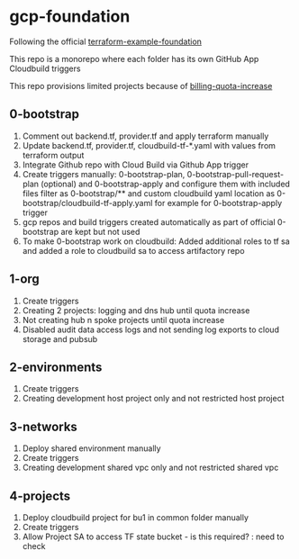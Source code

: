 # gcp-foundation 

Following the official [terraform-example-foundation](https://github.com/terraform-google-modules/terraform-example-foundation)

This repo is a monorepo where each folder has its own GitHub App Cloudbuild triggers

This repo provisions limited projects because of [billing-quota-increase](https://support.google.com/code/contact/billing_quota_increase)

## 0-bootstrap
1. Comment out backend.tf, provider.tf and apply terraform manually
1. Update backend.tf, provider.tf, cloudbuild-tf-*.yaml with values from terraform output
1. Integrate Github repo with Cloud Build via Github App trigger 
1. Create triggers manually: 0-bootstrap-plan, 0-bootstrap-pull-request-plan (optional) and 0-bootstrap-apply and configure them with included files filter as 0-bootstrap/** and custom cloudbuild yaml location as 0-bootstrap/cloudbuild-tf-apply.yaml for example for 0-bootstrap-apply trigger
1. gcp repos and build triggers created automatically as part of official 0-bootstrap are kept but not used
1. To make 0-bootstrap work on cloudbuild: Added additional roles to tf sa and added a role to cloudbuild sa to access artifactory repo 

## 1-org
1. Create triggers
1. Creating 2 projects: logging and dns hub until quota increase
1. Not creating hub n spoke projects until quota increase
1. Disabled audit data access logs and not sending log exports to cloud storage and pubsub

## 2-environments
1. Create triggers
1. Creating development host project only and not restricted host project

## 3-networks
1. Deploy shared environment manually
1. Create triggers
1. Creating development shared vpc only and not restricted shared vpc

## 4-projects
1. Deploy cloudbuild project for bu1 in common folder manually
1. Create triggers
1. Allow Project SA to access TF state bucket - is this required? : need to check
